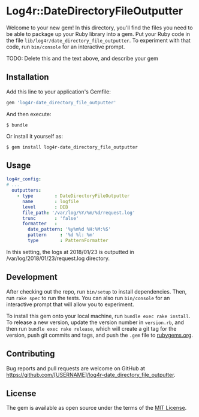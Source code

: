 # Log4r::DateDirectoryFileOutputter

Welcome to your new gem! In this directory, you'll find the files you need to be able to package up your Ruby library into a gem. Put your Ruby code in the file `lib/log4r/date_directory_file_outputter`. To experiment with that code, run `bin/console` for an interactive prompt.

TODO: Delete this and the text above, and describe your gem

## Installation

Add this line to your application's Gemfile:

```ruby
gem 'log4r-date_directory_file_outputter'
```

And then execute:

    $ bundle

Or install it yourself as:

    $ gem install log4r-date_directory_file_outputter

## Usage

```yaml
log4r_config:
# ...
  outputters:
    - type        : DateDirectoryFileOutputter
      name        : logfile
      level       : DEB
      file_path: '/var/log/%Y/%m/%d/request.log'
      trunc       : 'false'
      formatter   :
        date_pattern: '%y%m%d %H:%M:%S'
        pattern     : '%d %l: %m'
        type        : PatternFormatter
```

In this setting, the logs at 2018/01/23 is outputted in /var/log/2018/01/23/request.log directory.

## Development

After checking out the repo, run `bin/setup` to install dependencies. Then, run `rake spec` to run the tests. You can also run `bin/console` for an interactive prompt that will allow you to experiment.

To install this gem onto your local machine, run `bundle exec rake install`. To release a new version, update the version number in `version.rb`, and then run `bundle exec rake release`, which will create a git tag for the version, push git commits and tags, and push the `.gem` file to [rubygems.org](https://rubygems.org).

## Contributing

Bug reports and pull requests are welcome on GitHub at https://github.com/[USERNAME]/log4r-date_directory_file_outputter.

## License

The gem is available as open source under the terms of the [MIT License](https://opensource.org/licenses/MIT).
